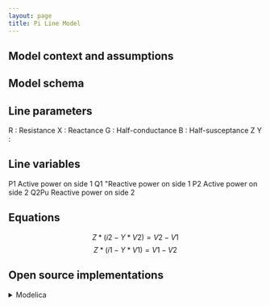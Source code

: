 ```yaml
---
layout: page
title: Pi Line Model
---
```


## Model context and assumptions

## Model schema

## Line parameters

  R : Resistance
  X : Reactance
  G : Half-conductance
  B : Half-susceptance
  Z
  Y :

## Line variables

  P1 Active power on side 1
  Q1 "Reactive power on side 1
  P2 Active power on side 2
  Q2Pu Reactive power on side 2

## Equations

 $$Z * (i2 - Y * V2) = V2  - V1 $$
 $$Z * (i1 - Y * V1) = V1 - V2 $$

## Open source implementations

<details>
<summary>Modelica</summary>
<br>
[Dynawo public library](https://github.com/dynawo/dynawo/blob/master/dynawo/sources/Models/Modelica/Dynawo/Electrical/Lines/Line.mo).
</details>
